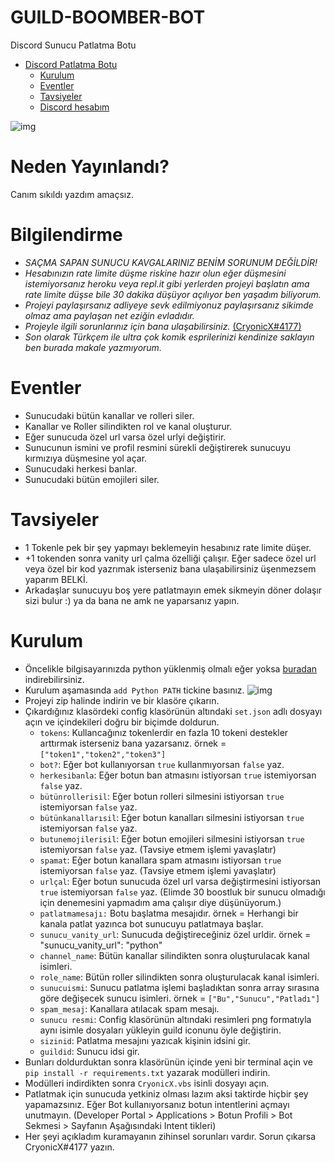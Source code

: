 # GUILD-BOOMBER-BOT

 Discord Sunucu Patlatma Botu
 
 - [Discord Patlatma Botu](#GUILD-BOOMBER)
    - [Kurulum](#Kurulum)
    - [Eventler](#Eventler)
    - [Tavsiyeler](#Tavsiyeler)
    - [Discord hesabım](https://discord.com/users/788158033641078794)
 
 ![img](https://cdn.discordapp.com/attachments/839135788246630482/851407526222102548/Adsz.png)
    
    
# Neden Yayınlandı?
Canım sıkıldı yazdım amaçsız.

# Bilgilendirme
* *SAÇMA SAPAN SUNUCU KAVGALARINIZ BENİM SORUNUM DEĞİLDİR!*
* *Hesabınızın rate limite düşme riskine hazır olun eğer düşmesini istemiyorsanız heroku veya repl.it gibi yerlerden projeyi başlatın ama rate limite düşse bile 30 dakika düşüyor açılıyor ben yaşadım biliyorum.*
* *Projeyi paylaşırsanız adliyeye  sevk edilmiyonuz paylaşırsanız sikimde olmaz ama paylaşan net eziğin evladıdır.*
* *Projeyle ilgili sorunlarınız için bana  ulaşabilirsiniz.* [(CryonicX#4177)](https://discord.com/users/788158033641078794)
* *Son olarak Türkçem ile ultra çok komik esprilerinizi kendinize saklayın ben burada makale yazmıyorum.*

# Eventler
* Sunucudaki bütün kanallar ve rolleri siler.
* Kanallar ve Roller silindikten rol ve kanal oluşturur.
* Eğer sunucuda özel url varsa özel urlyi değiştirir.
* Sunucunun ismini ve profil resmini sürekli değiştirerek sunucuyu kırmızıya düşmesine yol açar.
* Sunucudaki herkesi banlar.
* Sunucudaki bütün emojileri siler.


# Tavsiyeler 
* 1 Tokenle pek bir şey yapmayı beklemeyin hesabınız rate limite düşer.
* +1 tokenden sonra vanity url çalma özelliği çalışır. Eğer sadece özel url veya özel bir kod yazrımak isterseniz bana ulaşabilirsiniz üşenmezsem yaparım BELKİ.
* Arkadaşlar sunucuyu boş yere patlatmayın emek sikmeyin döner dolaşır sizi bulur :) ya da bana ne amk ne yaparsanız yapın.


# Kurulum
* Öncelikle bilgisayarınızda python yüklenmiş olmalı eğer yoksa [buradan](https://www.python.org/downloads/) indirebilirsiniz.
* Kurulum aşamasında `add Python PATH` tickine basınız. ![img](https://media.discordapp.net/attachments/788834755613163560/851147317700198440/unknown.png)
* Projeyi zip halinde indirin ve bir klasöre çıkarın.
* Çıkardığınız klasördeki config klasörünün altındaki `set.json` adlı dosyayı açın ve içindekileri doğru bir biçimde doldurun.
  * `tokens`: Kullancağınız tokenlerdir en fazla 10 tokeni destekler arttırmak isterseniz bana yazarsanız. örnek = `["token1","token2","token3"]`
  * `bot?`: Eğer bot kullanıyorsan `true` kullanmıyorsan `false` yaz.
  * `herkesibanla`: Eğer botun ban atmasını istiyorsan `true` istemiyorsan `false` yaz.
  * `bütünrollerisil`: Eğer botun rolleri silmesini istiyorsan `true` istemiyorsan `false` yaz.
  * `bütünkanallarısil`: Eğer botun kanalları silmesini istiyorsan `true` istemiyorsan `false` yaz.
  * `butunemojilerisil`: Eğer botun emojileri silmesini istiyorsan `true` istemiyorsan `false` yaz. (Tavsiye etmem işlemi yavaşlatır)
  * `spamat`: Eğer botun kanallara spam atmasını istiyorsan `true` istemiyorsan `false` yaz. (Tavsiye etmem işlemi yavaşlatır)
  * `urlçal`: Eğer botun sunucuda özel url varsa değiştirmesini istiyorsan `true` istemiyorsan `false` yaz. (Elimde 30 boostluk bir sunucu olmadığı için denemesini yapmadım ama çalışır diye düşünüyorum.)
  * `patlatmamesajı:` Botu başlatma mesajıdır. örnek = Herhangi bir kanala patlat yazınca bot sunucuyu patlatmaya başlar.
  * `sunucu_vanity_url`: Sunucuda değiştireceğiniz özel urldir. örnek = "sunucu_vanity_url": "python"
  * `channel_name`: Bütün kanallar silindikten sonra oluşturulacak kanal isimleri.
  * `role_name`: Bütün roller silindikten sonra oluşturulacak kanal isimleri.
  * `sunucuismi`: Sunucu patlatma işlemi başladıktan sonra array sırasına göre değişecek sunucu isimleri. örnek = `["Bu","Sunucu","Patladı"]`
  * `spam_mesaj`: Kanallara atılacak spam mesajı.
  * `sunucu resmi`: Config klasörünün altındaki resimleri png formatıyla aynı isimle dosyaları yükleyin guild iconunu öyle değiştirin.
  * `sizinid`: Patlatma mesajını yazıcak kişinin idsini gir.
  * `guildid`: Sunucu idsi gir.
* Bunları doldurduktan sonra klasörünün içinde yeni bir terminal açin ve `pip install -r requirements.txt` yazarak modülleri indirin.
* Modülleri indirdikten sonra `CryonicX.vbs` isinli dosyayı açın.
* Patlatmak için sunucuda yetkiniz olması lazım aksi taktirde hiçbir şey yapamazsınız. Eğer Bot kullanıyorsanız botun intentlerini açmayı unutmayın. (Developer Portal > Applications > Botun Profili > Bot Sekmesi > Sayfanın Aşağısındaki Intent tikleri)
* Her şeyi açıkladım kuramayanın zihinsel sorunları vardır. Sorun çıkarsa CryonicX#4177 yazın.
